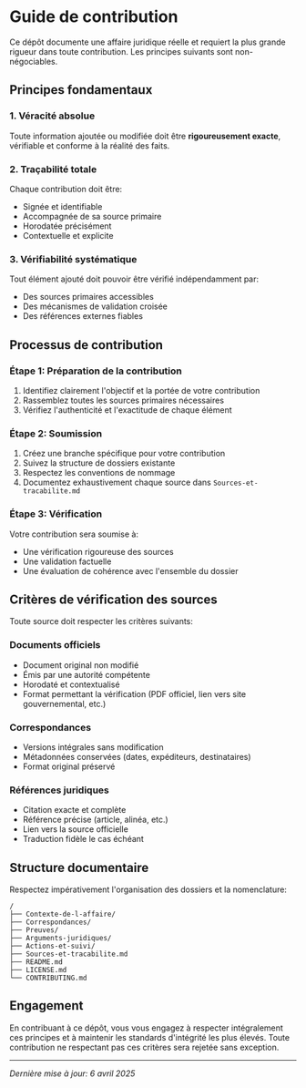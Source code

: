 # Guide de contribution

Ce dépôt documente une affaire juridique réelle et requiert la plus grande rigueur dans toute contribution. Les principes suivants sont non-négociables.

## Principes fondamentaux

### 1. Véracité absolue
Toute information ajoutée ou modifiée doit être **rigoureusement exacte**, vérifiable et conforme à la réalité des faits.

### 2. Traçabilité totale
Chaque contribution doit être:
- Signée et identifiable
- Accompagnée de sa source primaire
- Horodatée précisément
- Contextuelle et explicite

### 3. Vérifiabilité systématique
Tout élément ajouté doit pouvoir être vérifié indépendamment par:
- Des sources primaires accessibles
- Des mécanismes de validation croisée
- Des références externes fiables

## Processus de contribution

### Étape 1: Préparation de la contribution
1. Identifiez clairement l'objectif et la portée de votre contribution
2. Rassemblez toutes les sources primaires nécessaires
3. Vérifiez l'authenticité et l'exactitude de chaque élément

### Étape 2: Soumission
1. Créez une branche spécifique pour votre contribution
2. Suivez la structure de dossiers existante
3. Respectez les conventions de nommage
4. Documentez exhaustivement chaque source dans `Sources-et-tracabilite.md`

### Étape 3: Vérification
Votre contribution sera soumise à:
- Une vérification rigoureuse des sources
- Une validation factuelle
- Une évaluation de cohérence avec l'ensemble du dossier

## Critères de vérification des sources

Toute source doit respecter les critères suivants:

### Documents officiels
- Document original non modifié
- Émis par une autorité compétente
- Horodaté et contextualisé
- Format permettant la vérification (PDF officiel, lien vers site gouvernemental, etc.)

### Correspondances
- Versions intégrales sans modification
- Métadonnées conservées (dates, expéditeurs, destinataires)
- Format original préservé

### Références juridiques
- Citation exacte et complète
- Référence précise (article, alinéa, etc.)
- Lien vers la source officielle
- Traduction fidèle le cas échéant

## Structure documentaire

Respectez impérativement l'organisation des dossiers et la nomenclature:

```
/
├── Contexte-de-l-affaire/
├── Correspondances/
├── Preuves/
├── Arguments-juridiques/
├── Actions-et-suivi/
├── Sources-et-tracabilite.md
├── README.md
├── LICENSE.md
└── CONTRIBUTING.md
```

## Engagement

En contribuant à ce dépôt, vous vous engagez à respecter intégralement ces principes et à maintenir les standards d'intégrité les plus élevés. Toute contribution ne respectant pas ces critères sera rejetée sans exception.

---

*Dernière mise à jour: 6 avril 2025*